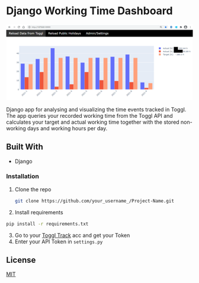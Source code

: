 # Django Working Time Dashboard

<img src="./img/dashboard.png" width="800">

Django app for analysing and visualizing the time events tracked in Toggl. The app queries your recorded working time from the Toggl API and calculates your target and actual working time together with the stored non-working days and working hours per day.

## Built With

* Django 

### Installation

1. Clone the repo 
   ```sh
   git clone https://github.com/your_username_/Project-Name.git
   ```
2. Install requirements
  ```sh
  pip install -r requirements.txt
  ```
3. Go to your [Toggl Track](https://toggl.com/) acc and get your Token
4. Enter your API Token in `settings.py`


## License
[MIT](https://choosealicense.com/licenses/mit/)
